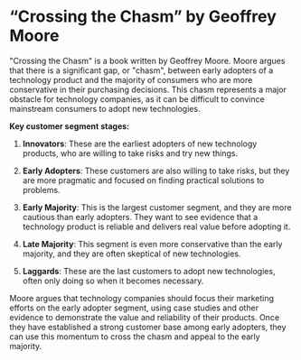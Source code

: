 # “Crossing the Chasm” by Geoffrey Moore

"Crossing the Chasm" is a book written by Geoffrey Moore. Moore argues that there is a significant gap, or "chasm", between early adopters of a technology product and the majority of consumers who are more conservative in their purchasing decisions. This chasm represents a major obstacle for technology companies, as it can be difficult to convince mainstream consumers to adopt new technologies.

**Key customer segment stages:**

1. **Innovators**: These are the earliest adopters of new technology products, who are willing to take risks and try new things.

2. **Early Adopters**: These customers are also willing to take risks, but they are more pragmatic and focused on finding practical solutions to problems.

3. **Early Majority**: This is the largest customer segment, and they are more cautious than early adopters. They want to see evidence that a technology product is reliable and delivers real value before adopting it.

4. **Late Majority**: This segment is even more conservative than the early majority, and they are often skeptical of new technologies.

5. **Laggards**: These are the last customers to adopt new technologies, often only doing so when it becomes necessary.

Moore argues that technology companies should focus their marketing efforts on the early adopter segment, using case studies and other evidence to demonstrate the value and reliability of their products. Once they have established a strong customer base among early adopters, they can use this momentum to cross the chasm and appeal to the early majority.
